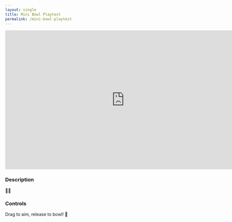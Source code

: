 ```yaml
---
layout: single
title: Mini Bowl Playtest
permalink: /mini-bowl-playtest
---
```


<iframe src="https://sheepstudios.net/static/mini-bowl/index.html" style="border:0px #ffffff none;" name="myiFrame" scrolling="no" frameborder="1" marginheight="0px" marginwidth="0px" height="448px" width="768px" allowfullscreen></iframe>

<br />

### Description
🤷‍♂️

### Controls
Drag to aim, release to bowl! 🎳